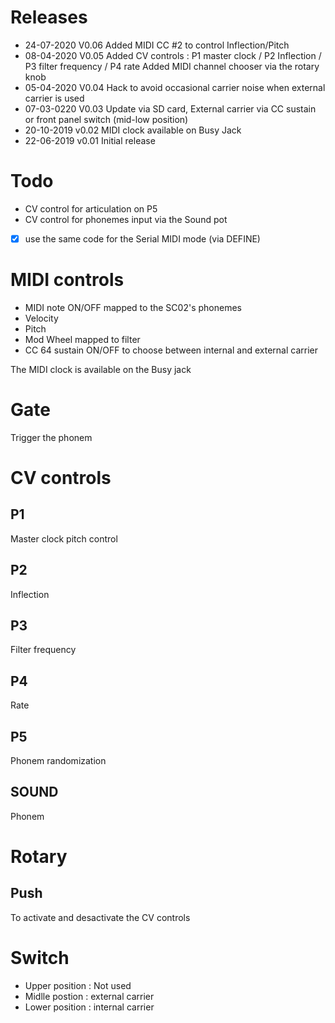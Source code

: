 # Releases 

- 24-07-2020    V0.06
Added MIDI CC #2 to control Inflection/Pitch
- 08-04-2020    V0.05
 Added CV controls : P1 master clock / P2 Inflection / P3 filter frequency / P4 rate
 Added MIDI channel chooser via the rotary knob
- 05-04-2020	V0.04
Hack to avoid occasional carrier noise when external carrier is used
- 07-03-0220	V0.03
Update via SD card, External carrier via CC sustain or front panel switch (mid-low position)
- 20-10-2019	v0.02
MIDI clock available on
Busy Jack
- 22-06-2019	v0.01
Initial release

# Todo
- CV control for articulation on P5
- CV control for phonemes input via the Sound pot
- [x] use the same code for the Serial MIDI mode (via DEFINE)


# MIDI controls
- MIDI note ON/OFF mapped to the SC02's phonemes
- Velocity
- Pitch
- Mod Wheel mapped to filter
- CC 64 sustain ON/OFF to choose between internal and external carrier

The MIDI clock is available on the Busy jack

# Gate
Trigger the phonem

# CV controls

## P1
Master clock pitch control

## P2
Inflection

## P3
Filter frequency

## P4
Rate

## P5
Phonem randomization 

## SOUND
Phonem

# Rotary
## Push
To activate and desactivate the CV controls

# Switch
- Upper position : Not used
- Midlle postion : external carrier
- Lower position : internal carrier